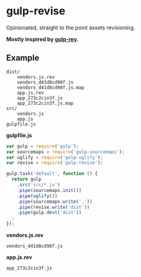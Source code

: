 # gulp-revise

Opinionated, straight to the point assets revisioning.

**Mostly inspired by [gulp-rev](https://github.com/sindresorhus/gulp-rev).**

## Example

```
dist/
    vendors.js.rev
    vendors_d41d8cd98f.js
    vendors_d41d8cd98f.js.map
    app.js.rev
    app_273c2cin3f.js
    app_273c2cin3f.js.map
src/
    vendors.js
    app.js
gulpfile.js
```

**gulpfile.js**

```javascript
var gulp = require('gulp');
var sourcemaps = require('gulp-sourcemaps');
var uglify = require('gulp-uglify');
var revise = require('gulp-revise');

gulp.task('default', function () {
  return gulp
    .src('src/*.js')
    .pipe(sourcemaps.init())
    .pipe(uglify())
    .pipe(sourcemaps.write('.'))
    .pipe(revise.write('dist'))
    .pipe(gulp.dest('dist'))
  ;
});
```

**vendors.js.rev**

```
vendors_d41d8cd98f.js
```

**app.js.rev**

```
app_273c2cin3f.js
```

